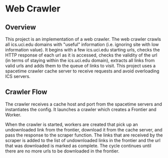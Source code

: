 # Web Crawler

## Overview

This project is an implementation of a web crawler. The web crawler crawls all ics.uci.edu domains with "useful" information (i.e. ignoring site with low information value). It begins with a few ics.uci.edu starting urls, checks the HTTP response of each url as it is accessed, checks the validity of the url (in terms of staying within the ics.uci.edu domain), extracts all links from valid urls and adds them to the queue of links to visit. This project uses a spacetime crawler cache server to receive requests and avoid overloading ICS servers.

## Crawler Flow

The crawler receives a cache host and port from the spacetime servers and instantiates the config. It launches a crawler which creates a Frontier and Worker.

When the crawler is started, workers are created that pick up an undownloaded link from the frontier, download it from the cache server, and pass the response to the scraper function. The links that are received by the scraper is added to the list of undownloaded links in the frontier and the url that was downloaded is marked as complete. The cycle continues until there are no more urls to be downloaded in the frontier.
